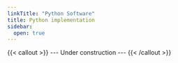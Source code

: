 ```yaml
---
linkTitle: "Python Software"
title: Python implementation
sidebar:
  open: true
---
```


{{< callout >}}
  --- Under construction ---
{{< /callout >}}

